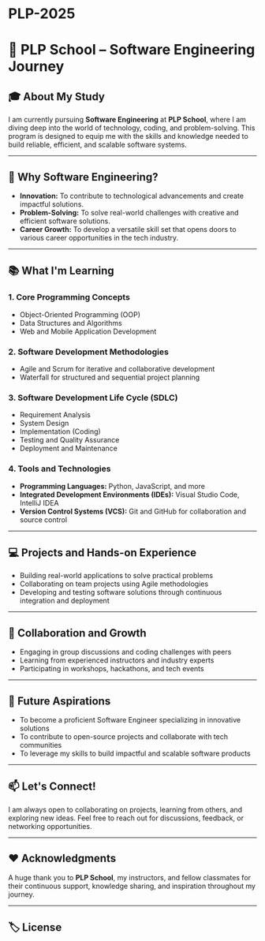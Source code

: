 # PLP-2025
# 📘 PLP School – Software Engineering Journey  

## 🎓 About My Study  
I am currently pursuing **Software Engineering** at **PLP School**, where I am diving deep into the world of technology, coding, and problem-solving. This program is designed to equip me with the skills and knowledge needed to build reliable, efficient, and scalable software systems.  

---

## 🚀 Why Software Engineering?  
- **Innovation:** To contribute to technological advancements and create impactful solutions.  
- **Problem-Solving:** To solve real-world challenges with creative and efficient software solutions.  
- **Career Growth:** To develop a versatile skill set that opens doors to various career opportunities in the tech industry.  

---

## 📚 What I'm Learning  
### 1. **Core Programming Concepts**  
- Object-Oriented Programming (OOP)  
- Data Structures and Algorithms  
- Web and Mobile Application Development  

### 2. **Software Development Methodologies**  
- Agile and Scrum for iterative and collaborative development  
- Waterfall for structured and sequential project planning  

### 3. **Software Development Life Cycle (SDLC)**  
- Requirement Analysis  
- System Design  
- Implementation (Coding)  
- Testing and Quality Assurance  
- Deployment and Maintenance  

### 4. **Tools and Technologies**  
- **Programming Languages:** Python, JavaScript, and more  
- **Integrated Development Environments (IDEs):** Visual Studio Code, IntelliJ IDEA  
- **Version Control Systems (VCS):** Git and GitHub for collaboration and source control  

---

## 💻 Projects and Hands-on Experience  
- Building real-world applications to solve practical problems  
- Collaborating on team projects using Agile methodologies  
- Developing and testing software solutions through continuous integration and deployment  

---

## 👥 Collaboration and Growth  
- Engaging in group discussions and coding challenges with peers  
- Learning from experienced instructors and industry experts  
- Participating in workshops, hackathons, and tech events  

---

## 🌟 Future Aspirations  
- To become a proficient Software Engineer specializing in innovative solutions  
- To contribute to open-source projects and collaborate with tech communities  
- To leverage my skills to build impactful and scalable software products  

---

## 📫 Let's Connect!  
I am always open to collaborating on projects, learning from others, and exploring new ideas. Feel free to reach out for discussions, feedback, or networking opportunities.  

---

## ❤️ Acknowledgments  
A huge thank you to **PLP School**, my instructors, and fellow classmates for their continuous support, knowledge sharing, and inspiration throughout my journey.  

---

## 🏷️ License  
